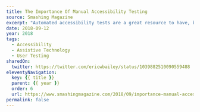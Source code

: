 ```yaml
---
title: The Importance Of Manual Accessibility Testing
source: Smashing Magazine
excerpt: "Automated accessibility tests are a great resource to have, but they can't automatically make your site accessible. Use them as one step of a larger testing process"
date: 2018-09-12
year: 2018
tags:
  - Accessibility
  - Assistive Technology
  - User Testing
sharedOn:
  twitter: https://twitter.com/ericwbailey/status/1039882510090559488
eleventyNavigation:
  key: {{ title }}
  parent: {{ year }}
  order: 6
  url: https://www.smashingmagazine.com/2018/09/importance-manual-accessibility-testing/
permalink: false
---
```

